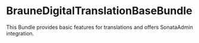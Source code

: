 # BrauneDigitalTranslationBaseBundle

This Bundle provides basic features for translations and offers SonataAdmin integration.
